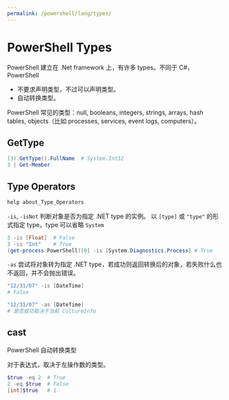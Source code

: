```yaml
---
permalink: /powershell/lang/types/
---
```


# PowerShell Types

PowerShell 建立在 .Net framework 上，有许多 types。不同于 C#，PowerShell

- 不要求声明类型，不过可以声明类型。
- 自动转换类型。

PowerShell 常见的类型：null, booleans, integers, strings, arrays, hash tables, objects（比如 processes, services, event logs, computers）。

## GetType

```powershell
(3).GetType().FullName  # System.Int32
3 | Get-Member
```

## Type Operators

```powershell
help about_Type_Operators
```

`-is`, `-isNot` 判断对象是否为指定 .NET type 的实例。
以 `[type]` 或 `"type"` 的形式指定 type。type 可以省略 `System`

```powershell
3 -is [Float]  # False
3 -is "Int"    # True
(get-process PowerShell)[0] -is [System.Diagnostics.Process] # True
```

`-as` 尝试将对象转为指定 .NET type，若成功则返回转换后的对象，若失败什么也不返回，并不会抛出错误。

```powershell
"12/31/07" -is [DateTime]
# False

"12/31/07" -as [DateTime]
# 是否成功取决于当前 CultureInfo
```

## cast

PowerShell 自动转换类型

对于表达式，取决于左操作数的类型。

```powershell
$true -eq 2  # True
2 -eq $true  # False
[int]$true   # 1
```
